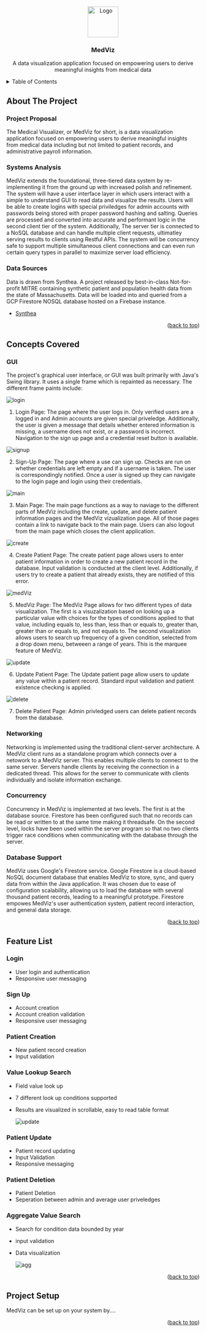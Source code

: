 <!-- Back to top Link -->
<a name="readme-top"></a>

<!-- PROJECT LOGO -->
<br />
<div align="center">
  <a href="https://github.com/Fayed-Gaya/MedViz">
    <img src="images/logo.png" alt="Logo" width="80" height="80">
  </a>

<h3 align="center">MedViz</h3>

  <p align="center">
    A data visualization application focused on empowering users to derive meaningful insights from medical data
  </p>
</div>



<!-- TABLE OF CONTENTS -->
<details>
  <summary>Table of Contents</summary>
  <ol>
    <li>
      <a href="#about-the-project">About The Project</a>
      <ul>
        <li><a href="#project-proposal">Project Proposal</a></li>
        <li><a href="#systems-analysis">Systems Analysis</a></li>
        <li><a href="#data-sources">Data Sources</a></li>
      </ul>
    </li>
    <li>
      <a href="#concepts-covered">Concepts Covered</a>
      <ul>
        <li><a href="#GUI">Graphical User Interface</a></li>
        <li><a href="#networking">Networking</a></li>
        <li><a href="#concurrency">Concurrency</a></li>
        <li><a href="#database-support">Databases</a></li>
      </ul>
    </li>
    <li><a href="#feature-list">Feature List</a>
        <ul>
            <li><a href="#login">Login</a></li>
            <li><a href="#sign-up">Sign-Up</a></li>
            <li><a href="#patient-creation">Patient Creation</a></li>
            <li><a href="#value-lookup-search">Value Lookup Search</a></li>
            <li><a href="#patient-update">Patient Update</a></li>
            <li><a href="#patient-deletion">Patient Deletion</a></li>
            <li><a href="#aggregate-value-search">Aggregate Value Search</a></li>
        </ul>
    </li>
    <li><a href="#feature-list">Project Setup</a></li>
  </ol>
</details>



<!-- ABOUT THE PROJECT -->
## About The Project

### Project Proposal
The Medical Visualizer, or MedViz for short, is a data visualization application focused on empowering users to derive meaningful insights from medical data including but not limited to patient records, and administrative payroll information.

### Systems Analysis
MedViz extends the foundational, three-tiered data system by re-implementing it from the ground up with increased polish and refinement. The system will have a user interface layer in which users interact with a simple to understand GUI to read data and visualize the results. Users will be able to create logins with special priviledges for admin accounts with passwords being stored with proper password hashing and salting. Queries are processed and converted into accurate and performant logic in the second client tier of the system. Additionally, The server tier is connected to a NoSQL database and can handle multiple client requests, ultimatley serving results to clients using Restful APIs. The system will be concurrency safe to support multiple simultaneous client connections and can even run certain query types in parallel to maximize server load efficiency.

### Data Sources
Data is drawn from Synthea. A project released by best-in-class Not-for-profit MITRE containing synthetic patient and population health data from the state of Massachusetts. Data will be loaded into and queried from a GCP Firestore NOSQL database hosted on a Firebase instance.
- [Synthea](https://synthea.mitre.org/)


<p align="right">(<a href="#readme-top">back to top</a>)</p>



<!-- Concepts Covered -->
## Concepts Covered

### GUI
The project's graphical user interface, or GUI was built primarily with Java's Swing library. It uses a single frame which is repainted as necessary.
The different frame paints include:
  
  ![login](images/login.png)

  1. Login Page:
  The page where the user logs in. Only verified users are a logged in and Admin accounts are given special priveledge. Additionally, the user is given a message that details whether entered information is missing, a username does not exist, or a password is incorrect. Navigation to the sign up page and a credential reset button is available.
  
  
  ![signup](images/signUp.png)

  2. Sign-Up Page:
  The page where a use can sign up. Checks are run on whether credentials are left empty and if a username is taken. The user is correspondingly notified. Once a user is signed up they can navigate to the login page and login using their credentials.
  
  
  ![main](images/mainPage.png)

  3. Main Page:
  The main page functions as a way to naviage to the different parts of MedViz including the create, update, and delete patient information pages and the MedViz vizualization page. All of those pages contain a link to navigate back to the main page. Users can also logout from the main page which closes the client application.

  
  ![create](images/patientCreation.png)

  4. Create Patient Page:
  The create patient page allows users to enter patient information in order to create a new patient record in the database. Input validation is conducted at the client level. Additionally, if users try to create a patient that already exists, they are notified of this error.

  
  ![medViz](images/medViz.png)

  5. MedViz Page:
  The MedViz Page allows for two different types of data visualization. The first is a visuzalization based on looking up a particular value with choices for the types of conditions applied to that value, including equals to, less than, less than or equals to, greater than, greater than or equals to, and not equals to. The second visualization allows users to search up frequency of a given condition, selected from a drop down menu, betweeen a range of years. This is the marquee feature of MedViz.

  
  ![update](images/updatePatient.png)

  6. Update Patient Page:
  The Update patient page allow users to update any value within a patient record. Standard input validation and patient existence checking is applied.

  
  ![delete](images/deletePatient.png)

  7. Delete Patient Page:
  Admin privledged users can delete patient records from the database.


### Networking
Networking is implemented using the traditional client-server architecture. A MedViz client runs as a standalone program which connects over a netowork to a MedViz server. This enables multiple clients to connect to the same server. Servers handle clients by receiving the connection in a dedicated thread. This allows for the server to communicate with clients individually and isolate information exchange. 

### Concurrency
Concurrency in MedViz is implemented at two levels. The first is at the database source. Firestore has been configured such that no records can be read or written to at the same time making it threadsafe. On the second level, locks have been used within the server program so that no two clients trigger race conditions when communicating with the database through the server.

### Database Support
MedViz uses Google's Firestore service. Google Firestore is a cloud-based NoSQL document database that enables MedViz to store, sync, and query data from within the Java application. It was chosen due to ease of configuration scalability, allowing us to load the database with several thousand patient records, leading to a meaningful prototype. Firestore empowes MedViz's user authentication system, patient record interaction, and general data storage.
<p align="right">(<a href="#readme-top">back to top</a>)</p>

<!-- Feature List -->
## Feature List

### Login
- User login and authentication
- Responsive user messaging

### Sign Up
- Account creation
- Account creation validation
- Responsive user messaging

### Patient Creation
- New patient record creation
- Input validation

### Value Lookup Search
- Field value look up
- 7 different look up conditions supported
- Results are visualized in scrollable, easy to read table format

  ![update](images/lookup.png)

### Patient Update
- Patient record updating
- Input Validation
- Responsive messaging

### Patient Deletion
- Patient Deletion
- Seperation between admin and average user priveledges

### Aggregate Value Search
- Search for condition data bounded by year
- input validation
- Data visualization

  ![agg](images/agg.png)

<p align="right">(<a href="#readme-top">back to top</a>)</p>


## Project Setup
MedViz can be set up on your system by....
<p align="right">(<a href="#readme-top">back to top</a>)</p>


<!-- MARKDOWN LINKS & IMAGES -->
[product-screenshot]: images/loginTemp.png
[login]: images/login.png
[signup]: images/signUp.png
[create]: images/patientCreation.png
[delete]: images/deletePatient.png
[update]: images/updatePatient.png
[search]: images/medViz.png
[main]: images/main.png
[agg]: images/agg.png